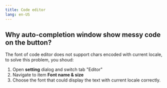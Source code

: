 ```yaml
---
title: Code editor
lang: en-US
---
```


## Why auto-completion window show messy code on the button?
The font of code editor does not support chars encoded with current locale, to solve this problem, you shoud:
1. Open __setting__ dialog and switch tab "Editor"
2. Navigate to item __Font name & size__
3. Choose the font that could display the text with current locale correctly.

